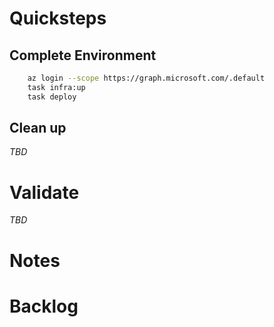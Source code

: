 # Quicksteps
## Complete Environment
```bash
    az login --scope https://graph.microsoft.com/.default
    task infra:up
    task deploy
```

## Clean up
_TBD_

# Validate 
_TBD_

# Notes
# Backlog